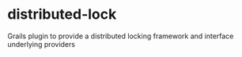 distributed-lock
================

Grails plugin to provide a distributed locking framework and interface underlying providers
